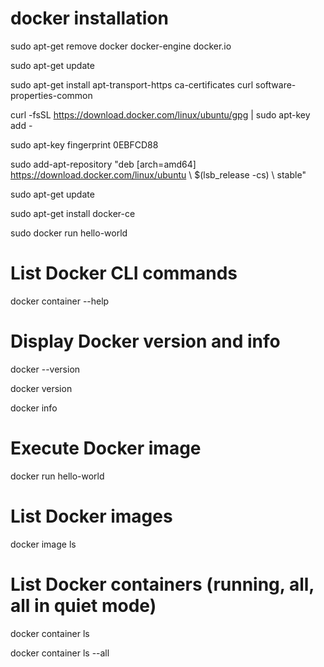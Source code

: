 # docker installation

sudo apt-get remove docker docker-engine docker.io

sudo apt-get update

sudo apt-get install apt-transport-https ca-certificates curl software-properties-common

curl -fsSL https://download.docker.com/linux/ubuntu/gpg | sudo apt-key add -

sudo apt-key fingerprint 0EBFCD88

sudo add-apt-repository "deb [arch=amd64] https://download.docker.com/linux/ubuntu \ $(lsb_release -cs) \ stable"

sudo apt-get update

sudo apt-get install docker-ce

sudo docker run hello-world

# List Docker CLI commands


docker container --help

# Display Docker version and info

docker --version

docker version

docker info

# Execute Docker image
 
 docker run hello-world

# List Docker images

docker image ls

# List Docker containers (running, all, all in quiet mode)

docker container ls

docker container ls --all
